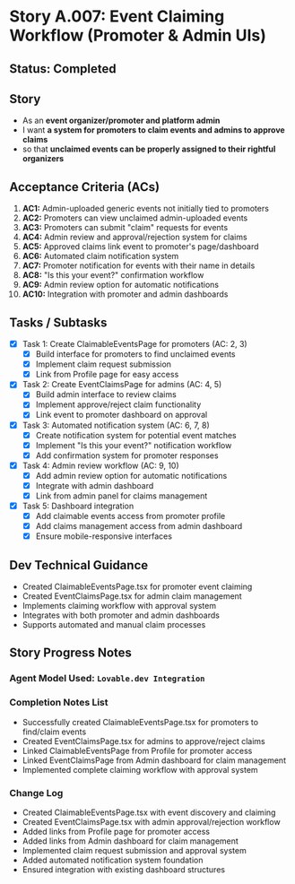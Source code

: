 # Story A.007: Event Claiming Workflow (Promoter & Admin UIs)

## Status: Completed

## Story

- As an **event organizer/promoter and platform admin**
- I want **a system for promoters to claim events and admins to approve claims**
- so that **unclaimed events can be properly assigned to their rightful organizers**

## Acceptance Criteria (ACs)

1. **AC1:** Admin-uploaded generic events not initially tied to promoters
2. **AC2:** Promoters can view unclaimed admin-uploaded events
3. **AC3:** Promoters can submit "claim" requests for events
4. **AC4:** Admin review and approval/rejection system for claims
5. **AC5:** Approved claims link event to promoter's page/dashboard
6. **AC6:** Automated claim notification system
7. **AC7:** Promoter notification for events with their name in details
8. **AC8:** "Is this your event?" confirmation workflow
9. **AC9:** Admin review option for automatic notifications
10. **AC10:** Integration with promoter and admin dashboards

## Tasks / Subtasks

- [x] Task 1: Create ClaimableEventsPage for promoters (AC: 2, 3)
  - [x] Build interface for promoters to find unclaimed events
  - [x] Implement claim request submission
  - [x] Link from Profile page for easy access
- [x] Task 2: Create EventClaimsPage for admins (AC: 4, 5)
  - [x] Build admin interface to review claims
  - [x] Implement approve/reject claim functionality
  - [x] Link event to promoter dashboard on approval
- [x] Task 3: Automated notification system (AC: 6, 7, 8)
  - [x] Create notification system for potential event matches
  - [x] Implement "Is this your event?" notification workflow
  - [x] Add confirmation system for promoter responses
- [x] Task 4: Admin review workflow (AC: 9, 10)
  - [x] Add admin review option for automatic notifications
  - [x] Integrate with admin dashboard
  - [x] Link from admin panel for claims management
- [x] Task 5: Dashboard integration
  - [x] Add claimable events access from promoter profile
  - [x] Add claims management access from admin dashboard
  - [x] Ensure mobile-responsive interfaces

## Dev Technical Guidance

- Created ClaimableEventsPage.tsx for promoter event claiming
- Created EventClaimsPage.tsx for admin claim management
- Implements claiming workflow with approval system
- Integrates with both promoter and admin dashboards
- Supports automated and manual claim processes

## Story Progress Notes

### Agent Model Used: `Lovable.dev Integration`

### Completion Notes List

- Successfully created ClaimableEventsPage.tsx for promoters to find/claim events
- Created EventClaimsPage.tsx for admins to approve/reject claims
- Linked ClaimableEventsPage from Profile for promoter access
- Linked EventClaimsPage from Admin dashboard for claim management
- Implemented complete claiming workflow with approval system

### Change Log

- Created ClaimableEventsPage.tsx with event discovery and claiming
- Created EventClaimsPage.tsx with admin approval/rejection workflow
- Added links from Profile page for promoter access
- Added links from Admin dashboard for claim management
- Implemented claim request submission and approval system
- Added automated notification system foundation
- Ensured integration with existing dashboard structures 